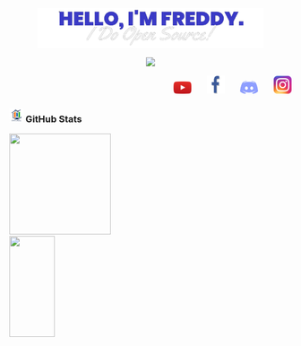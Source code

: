 <p align="center"><a href="#"><img width="80%" alt="Hello, I'm Freddy. I do open source!" src="./src/banner-logo.png" /></a></p>

<p align="center">
  <!-- Typing SVG by DenverCoder1 - https://github.com/DenverCoder1/readme-typing-svg -->
    <img src="https://readme-typing-svg.demolab.com?font=Fira+Code&pause=1000&color=020DF7&width=435&lines=Full-stack+web+and+app+developer;UI%2FUX+designer+in+training;Always+learning+new+things" /></a>
</p>

<!-- Social icons section -->
<p align="right">
  <a href="https://www.youtube.com/@qjdeveloper"><img width="32px" alt="Youtube" title="Youtube" src="./src/icon-youtube.png"/></a>
  &#8287;&#8287;&#8287;&#8287;&#8287;
  <a href="https://www.facebook.com/qjdeveloper"><img width="32px" alt="Facebook" title="Facebook" src="./src/icon-facebook.png"/></a>
  &#8287;&#8287;&#8287;&#8287;&#8287;
  <a href="https://discord.gg/WGtfUwmtva" alt="Discord" title="Discord"><img width="32px" src="./src/icon-discord.png"/></a>
  &#8287;&#8287;&#8287;&#8287;&#8287;
  <a href="https://www.instagram.com/freddy.developer/"><img width="32px" alt="Instagram" title="Instagram" src="./src/icon-instagram.png"></a>
</p>


<h3 align="left"><img src="./src/estadistica2.gif" width="25px" height="25px"> GitHub Stats</h3>

<div>
  <a href="https://github.com/rqueaArequipa">
  <img height="180em" width="60%"src="https://github-readme-stats.vercel.app/api?username=rqueaArequipa&show_icons=true&theme=radical&include_all_commits=true&count_private=true"/>
  <img height="180em" width="40%" src="https://github-readme-stats.vercel.app/api/top-langs/?username=rqueaArequipa&layout=compact&langs_count=7&theme=radical"/>
</div>
